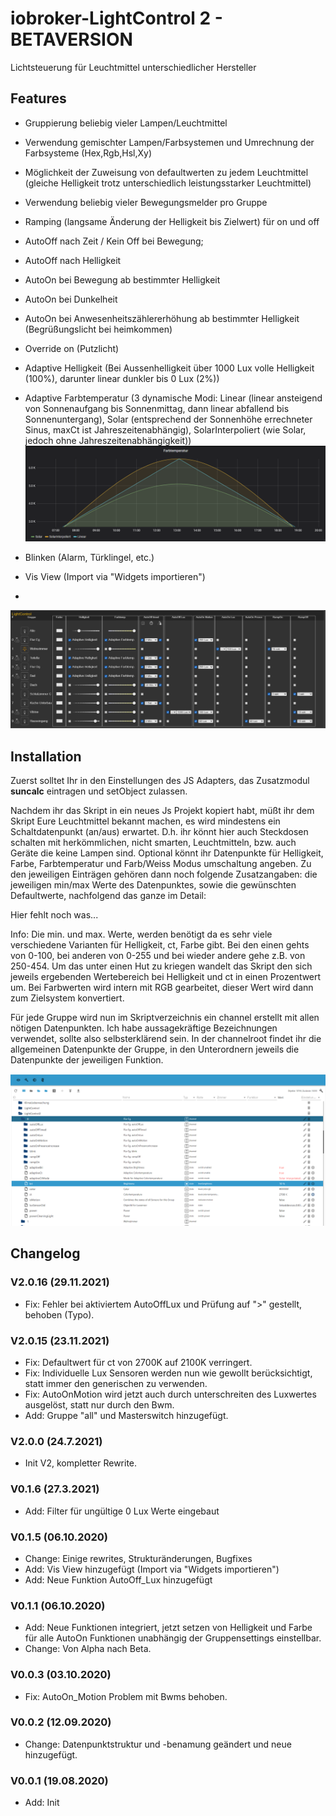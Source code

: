 # iobroker-LightControl 2 - BETAVERSION
Lichtsteuerung für Leuchtmittel unterschiedlicher Hersteller


## Features
* Gruppierung beliebig vieler Lampen/Leuchtmittel
* Verwendung gemischter Lampen/Farbsystemen und Umrechnung der Farbsysteme (Hex,Rgb,Hsl,Xy)
* Möglichkeit der Zuweisung von defaultwerten zu jedem Leuchtmittel (gleiche Helligkeit trotz unterschiedlich leistungsstarker Leuchtmittel)
* Verwendung beliebig vieler Bewegungsmelder pro Gruppe
* Ramping (langsame Änderung der Helligkeit bis Zielwert) für on und off
* AutoOff nach Zeit / Kein Off bei Bewegung; 
* AutoOff nach Helligkeit
* AutoOn bei Bewegung ab bestimmter Helligkeit 
* AutoOn bei Dunkelheit
* AutoOn bei Anwesenheitszählererhöhung ab bestimmter Helligkeit (Begrüßungslicht bei heimkommen)
* Override on (Putzlicht)
* Adaptive Helligkeit (Bei Aussenhelligkeit über 1000 Lux volle Helligkeit (100%), darunter linear dunkler bis 0 Lux (2%))
* Adaptive Farbtemperatur (3 dynamische Modi: Linear (linear ansteigend von Sonnenaufgang bis Sonnenmittag, dann linear abfallend bis Sonnenuntergang), Solar (entsprechend der Sonnenhöhe errechneter Sinus, maxCt ist Jahreszeitenabhängig), SolarInterpoliert (wie Solar, jedoch ohne Jahreszeitenabhängigkeit))  ![lc_info0.png](/admin/lc_info0.png) 

* Blinken (Alarm, Türklingel, etc.)
* Vis View (Import via "Widgets importieren")
* 
![lc_info1.png](/admin/lc_info1.png) 

## Installation
Zuerst solltet Ihr in den Einstellungen des JS Adapters, das Zusatzmodul **suncalc** eintragen und setObject zulassen.

Nachdem ihr das Skript in ein neues Js Projekt kopiert habt, müßt ihr dem Skript Eure Leuchtmittel bekannt machen, es wird mindestens ein Schaltdatenpunkt (an/aus) erwartet. D.h. ihr könnt hier auch Steckdosen schalten mit herkömmlichen, nicht smarten, Leuchtmitteln, bzw. auch Geräte die keine Lampen sind.
Optional könnt ihr Datenpunkte für Helligkeit, Farbe, Farbtemperatur und Farb/Weiss Modus umschaltung angeben. Zu den jeweiligen Einträgen gehören dann noch folgende Zusatzangaben: die jeweiligen min/max Werte des Datenpunktes, sowie die gewünschten Defaultwerte, nachfolgend das ganze im Detail:





Hier fehlt noch was...





Info: Die min. und max. Werte, werden benötigt da es sehr viele verschiedene Varianten für Helligkeit, ct, Farbe gibt. Bei den einen gehts von 0-100, bei anderen von 0-255 und bei wieder andere gehe z.B. von 250-454. Um das unter einen Hut zu kriegen wandelt das Skript den sich jeweils ergebenden Wertebereich bei Helligkeit und ct in einen Prozentwert um. Bei Farbwerten wird intern mit RGB gearbeitet, dieser Wert wird dann zum Zielsystem konvertiert.

Für jede Gruppe wird nun im Skriptverzeichnis ein channel erstellt mit allen nötigen Datenpunkten. Ich habe aussagekräftige Bezeichnungen verwendet, sollte also selbsterklärend sein.
In der channelroot findet ihr die allgemeinen Datenpunkte der Gruppe, in den Unterordnern jeweils die Datenpunkte der jeweiligen Funktion. 

![lc_info2.png](/admin/lc_info2.png) 

## Changelog
### V2.0.16 (29.11.2021)
* Fix: Fehler bei aktiviertem AutoOffLux und Prüfung auf ">" gestellt, behoben (Typo).
### V2.0.15 (23.11.2021)
* Fix: Defaultwert für ct von 2700K auf 2100K verringert.
* Fix: Individuelle Lux Sensoren werden nun wie gewollt berücksichtigt, statt immer den generischen zu verwenden.
* Fix: AutoOnMotion wird jetzt auch durch unterschreiten des Luxwertes ausgelöst, statt nur durch den Bwm.
* Add: Gruppe "all" und Masterswitch hinzugefügt.
### V2.0.0 (24.7.2021)
* Init V2, kompletter Rewrite.

### V0.1.6 (27.3.2021)
* Add: Filter für ungültige 0 Lux Werte eingebaut
### V0.1.5 (06.10.2020)
* Change: Einige rewrites, Strukturänderungen, Bugfixes
* Add: Vis View hinzugefügt (Import via "Widgets importieren")
* Add: Neue Funktion AutoOff_Lux hinzugefügt
### V0.1.1 (06.10.2020)
* Add: Neue Funktionen integriert, jetzt setzen von Helligkeit und Farbe für alle AutoOn Funktionen unabhängig der Gruppensettings einstellbar.
* Change: Von Alpha nach Beta.
### V0.0.3 (03.10.2020)
* Fix: AutoOn_Motion Problem mit Bwms behoben.
### V0.0.2 (12.09.2020)
* Change: Datenpunktstruktur und -benamung geändert und neue hinzugefügt.
### V0.0.1 (19.08.2020)
* Add: Init

